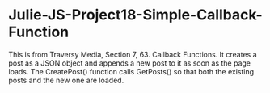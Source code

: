 # Julie-JS-Project18-Simple-Callback-Function

This is from Traversy Media, Section 7, 63. Callback Functions.  It creates a post as a JSON object and appends a new post to it as soon as
the page loads.  The CreatePost() function calls GetPosts() so that both the existing posts and the new one are loaded.
